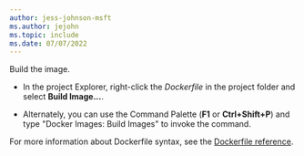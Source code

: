 ```yaml
---
author: jess-johnson-msft
ms.author: jejohn
ms.topic: include
ms.date: 07/07/2022
---
```


Build the image.

* In the project Explorer, right-click the *Dockerfile* in the project folder and select **Build Image...**.

* Alternately, you can use the Command Palette (**F1** or **Ctrl+Shift+P**) and type "Docker Images: Build Images" to invoke the command.

For more information about Dockerfile syntax, see the [Dockerfile reference](https://docs.docker.com/engine/reference/builder/).

